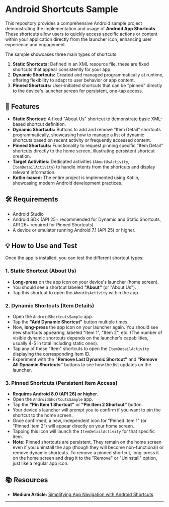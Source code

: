 # Android Shortcuts Sample

This repository provides a comprehensive Android sample project demonstrating the implementation and usage of **Android App Shortcuts**. These shortcuts allow users to quickly access specific actions or content within your application directly from the launcher icon, enhancing user experience and engagement.

The sample showcases three main types of shortcuts:

1.  **Static Shortcuts:** Defined in an XML resource file, these are fixed shortcuts that appear consistently for your app.
2.  **Dynamic Shortcuts:** Created and managed programmatically at runtime, offering flexibility to adapt to user behavior or app content.
3.  **Pinned Shortcuts:** User-initiated shortcuts that can be "pinned" directly to the device's launcher screen for persistent, one-tap access.


## 🌟 Features

* **Static Shortcut:** A fixed "About Us" shortcut to demonstrate basic XML-based shortcut definition.
* **Dynamic Shortcuts:** Buttons to add and remove "Item Detail" shortcuts programmatically, showcasing how to manage a list of dynamic shortcuts based on recent activity or frequently accessed content.
* **Pinned Shortcuts:** Functionality to request pinning specific "Item Detail" shortcuts directly to the home screen, illustrating persistent shortcut creation.
* **Target Activities:** Dedicated activities (`AboutUsActivity`, `ItemDetailActivity`) to handle intents from the shortcuts and display relevant information.
* **Kotlin-based:** The entire project is implemented using Kotlin, showcasing modern Android development practices.


## 🛠️ Requirements

* Android Studio
* Android SDK (API 25+ recommended for Dynamic and Static Shortcuts, API 26+ required for Pinned Shortcuts)
* A device or emulator running Android 7.1 (API 25) or higher.


## 💡 How to Use and Test

Once the app is installed, you can test the different shortcut types:

### 1. Static Shortcut (About Us)

* **Long-press** on the app icon on your device's launcher (home screen).
* You should see a shortcut labeled **"About"** (or "About Us").
* Tap this shortcut to open the `AboutUsActivity` within the app.

### 2. Dynamic Shortcuts (Item Details)

* Open the `AndroidShortcutsSample` app.
* Tap the **"Add Dynamic Shortcut"** button multiple times.
* Now, **long-press** the app icon on your launcher again. You should see new shortcuts appearing, labeled "Item 1", "Item 2", etc. (The number of visible dynamic shortcuts depends on the launcher's capabilities, usually 4-5 in total including static ones).
* Tap any of these "Item" shortcuts to open the `ItemDetailActivity` displaying the corresponding Item ID.
* Experiment with the **"Remove Last Dynamic Shortcut"** and **"Remove All Dynamic Shortcuts"** buttons to see how the list updates on the launcher.

### 3. Pinned Shortcuts (Persistent Item Access)

* **Requires Android 8.0 (API 26) or higher.**
* Open the `AndroidShortcutsSample` app.
* Tap the **"Pin Item 1 Shortcut"** or **"Pin Item 2 Shortcut"** button.
* Your device's launcher will prompt you to confirm if you want to pin the shortcut to the home screen.
* Once confirmed, a new, independent icon for "Pinned Item 1" (or "Pinned Item 2") will appear directly on your home screen.
* Tapping this icon will launch the `ItemDetailActivity` for that specific item.
* **Note:** Pinned shortcuts are persistent. They remain on the home screen even if you uninstall the app (though they will become non-functional) or remove dynamic shortcuts. To remove a pinned shortcut, long-press it on the home screen and drag it to the "Remove" or "Uninstall" option, just like a regular app icon.

## 📚 Resources

* **Medium Article:** [Simplifying App Navigation with Android Shortcuts](https://medium.com/p/9ae7352ad969/edit)

---
